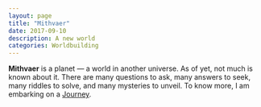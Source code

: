 ```yaml
---
layout: page
title: "Mithvaer"
date: 2017-09-10
description: A new world
categories: Worldbuilding
---
```


<p class="lhd"><b>Mithvaer</b> is a planet &mdash; a world in another universe. As of yet, not much is known about it. There are many questions to ask, many answers to seek, many riddles to solve, and many mysteries to unveil. To know more, I am embarking on a <a href="/sub/journey">Journey</a>.</p>

